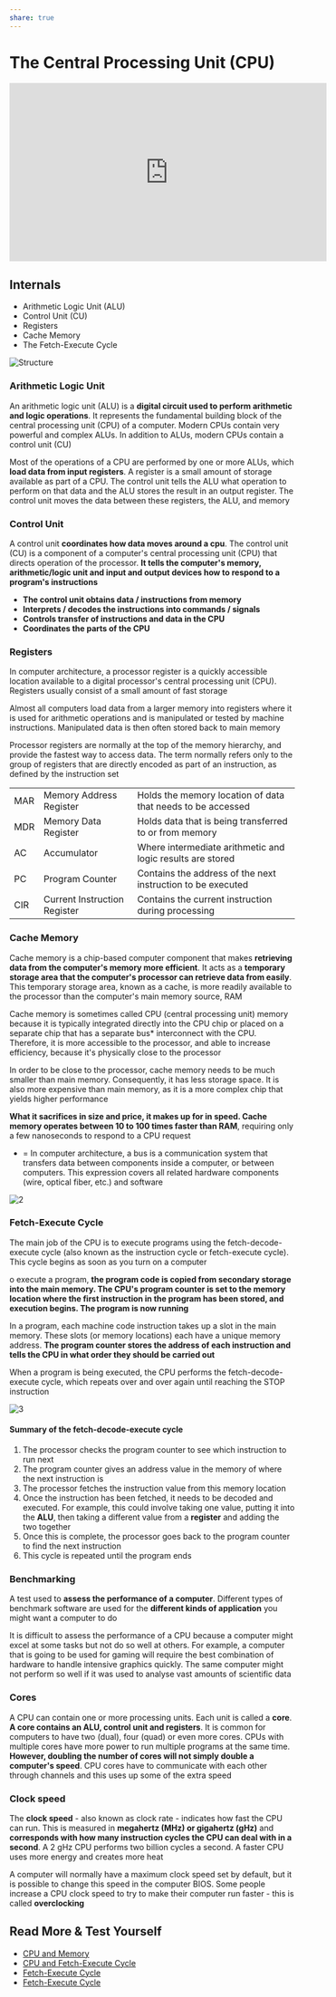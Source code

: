 ```yaml
---
share: true  
---
```


# The Central Processing Unit (CPU)

<iframe width="560" height="315" src="https://www.youtube.com/embed/FZGugFqdr60" title="YouTube video player" frameborder="0" allow="accelerometer; autoplay; clipboard-write; encrypted-media; gyroscope; picture-in-picture" allowfullscreen></iframe>

## Internals
- Arithmetic Logic Unit (ALU)
- Control Unit (CU)
- Registers
- Cache Memory
- The Fetch-Execute Cycle 

<!--card-->

![Structure](cpu/1.jpg)

<!--card-->

### Arithmetic Logic Unit

An arithmetic logic unit (ALU) is a **digital circuit used to perform arithmetic and logic operations**. It represents the fundamental building block of the central processing unit (CPU) of a computer. Modern CPUs contain very powerful and complex ALUs. In addition to ALUs, modern CPUs contain a control unit (CU)

Most of the operations of a CPU are performed by one or more ALUs, which **load data from input registers**. A register is a small amount of storage available as part of a CPU. The control unit tells the ALU what operation to perform on that data and the ALU stores the result in an output register. The control unit moves the data between these registers, the ALU, and memory

<!--card-->

### Control Unit

A control unit **coordinates how data moves around a cpu**. The control unit (CU) is a component of a computer's central processing unit (CPU) that directs operation of the processor. **It tells the computer's memory, arithmetic/logic unit and input and output devices how to respond to a program's instructions**

- **The control unit obtains data / instructions from memory**
- **Interprets / decodes the instructions into commands / signals**
- **Controls transfer of instructions and data in the CPU**
- **Coordinates the parts of the CPU**

<!--card-->

### Registers

In computer architecture, a processor register is a quickly accessible location available to a digital processor's central processing unit (CPU). Registers usually consist of a small amount of fast storage

Almost all computers load data from a larger memory into registers where it is used for arithmetic operations and is manipulated or tested by machine instructions. Manipulated data is then often stored back to main memory

Processor registers are normally at the top of the memory hierarchy, and provide the fastest
way to access data. The term normally refers only to the group of registers that are directly
encoded as part of an instruction, as defined by the instruction set

| | | |
|-|-|-|
| MAR | Memory Address Register | Holds the memory location of data that needs to be accessed |
| MDR | Memory Data Register | Holds data that is being transferred to or from memory |
| AC | Accumulator | Where intermediate arithmetic and logic results are stored |
| PC | Program Counter | Contains the address of the next instruction to be executed |
| CIR | Current Instruction Register | Contains the current instruction during processing |

<!--card-->

### Cache Memory

Cache memory is a chip-based computer component that makes **retrieving data from the computer's memory more efficient**. It acts as a **temporary storage area that the computer's processor can retrieve data from easily**. This temporary storage area, known as a cache, is more readily available to the processor than the computer's main memory source, RAM

Cache memory is sometimes called CPU (central processing unit) memory because it is typically integrated directly into the CPU chip or placed on a separate chip that has a separate bus* interconnect with the CPU. Therefore, it is more accessible to the processor, and able to increase efficiency, because it's physically close to the processor

In order to be close to the processor, cache memory needs to be much smaller than main memory. Consequently, it has less storage space. It is also more expensive than main memory, as it is a more complex chip that yields higher performance

**What it sacrifices in size and price, it makes up for in speed. Cache memory operates between 10 to 100 times faster than RAM**, requiring only a few nanoseconds to respond to a CPU request

* = In computer architecture, a bus is a communication system that transfers data between components inside a computer, or between computers. This expression covers all related hardware components (wire, optical fiber, etc.) and software

<!--card-->

![2](cpu/2.jpg)

<!--card-->

### Fetch-Execute Cycle

The main job of the CPU is to execute programs using the fetch-decode-execute cycle (also known as the instruction cycle or fetch-execute cycle). This cycle begins as soon as you turn on a computer

o execute a program, **the program code is copied from secondary storage into the main memory. The CPU's program counter is set to the memory location where the first instruction in the program has been stored, and execution begins. The program is now running**

In a program, each machine code instruction takes up a slot in the main memory. These slots (or memory locations) each have a unique memory address. **The program counter stores the address of each instruction and tells the CPU in what order they should be carried out**

When a program is being executed, the CPU performs the fetch-decode-execute cycle, which repeats over and over again until reaching the STOP instruction

<!--card-->

![3](cpu/3.jpg)

#### Summary of the fetch-decode-execute cycle

1. The processor checks the program counter to see which instruction to run next
2. The program counter gives an address value in the memory of where the next instruction is
3. The processor fetches the instruction value from this memory location
4. Once the instruction has been fetched, it needs to be decoded and executed. For example, this could involve taking one value, putting it into the **ALU**, then taking a different value from a **register** and adding the two together
5. Once this is complete, the processor goes back to the program counter to find the next instruction
6. This cycle is repeated until the program ends

<!--card-->

### Benchmarking

A test used to **assess the performance of a computer**. Different types of benchmark software are used for the **different kinds of application** you might want a computer to do

It is difficult to assess the performance of a CPU because a computer might excel at some tasks but not do so well at others. For example, a computer that is going to be used for gaming will require the best combination of hardware to handle intensive graphics quickly. The same computer might not perform so well if it was used to analyse vast amounts of scientific data

<!--card-->

### Cores

A CPU can contain one or more processing units. Each unit is called a **core**. **A core contains an ALU, control unit and registers**. It is common for computers to have two (dual), four (quad) or even more cores. CPUs with multiple cores have more power to run multiple programs at the same time. **However, doubling the number of cores will not simply double a computer's speed**. CPU cores have to communicate with each other through channels and this uses up some of the extra speed

<!--card-->

### Clock speed

The **clock speed** - also known as clock rate - indicates how fast the CPU can run. This is measured in **megahertz (MHz) or gigahertz (gHz)** and **corresponds with how many instruction cycles the CPU can deal with in a second**. A 2 gHz CPU performs two billion cycles a second. A faster CPU uses more energy and creates more heat

A computer will normally have a maximum clock speed set by default, but it is possible to change this speed in the computer BIOS. Some people increase a CPU clock speed to try to make their computer run faster - this is called **overclocking**

## Read More & Test Yourself

- [CPU and Memory](https://www.bbc.co.uk/bitesize/guides/zmb9mp3/revision/1)
- [CPU and Fetch-Execute Cycle](https://www.bbc.co.uk/bitesize/guides/zws8d2p/revision/1)
- [Fetch-Execute Cycle](https://www.bbc.co.uk/bitesize/guides/z2342hv/revision/5)
- [Fetch-Execute Cycle](https://www.computerscience.gcse.guru/theory/fetch-execute-cycle)

